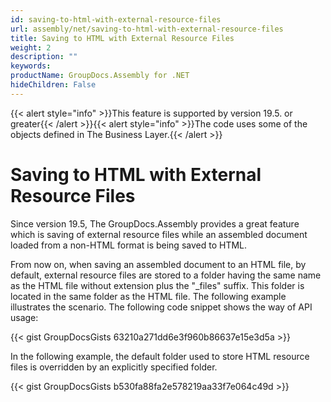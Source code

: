 ```yaml
---
id: saving-to-html-with-external-resource-files
url: assembly/net/saving-to-html-with-external-resource-files
title: Saving to HTML with External Resource Files
weight: 2
description: ""
keywords: 
productName: GroupDocs.Assembly for .NET
hideChildren: False
---
```

{{< alert style="info" >}}This feature is supported by version 19.5. or greater{{< /alert >}}{{< alert style="info" >}}The code uses some of the objects defined in The Business Layer.{{< /alert >}}

# Saving to HTML with External Resource Files

Since version 19.5, The GroupDocs.Assembly provides a great feature which is saving of external resource files while an assembled document loaded from a non-HTML format is being saved to HTML.

From now on, when saving an assembled document to an HTML file, by default, external resource files are stored to a folder having the same name as the HTML file without extension plus the "\_files" suffix. This folder is located in the same folder as the HTML file. The following example illustrates the scenario. The following code snippet shows the way of API usage:

{{< gist GroupDocsGists 63210a271dd6e3f960b86637e15e3d5a >}}



In the following example, the default folder used to store HTML resource files is overridden by an explicitly specified folder.

{{< gist GroupDocsGists b530fa88fa2e578219aa33f7e064c49d >}}


